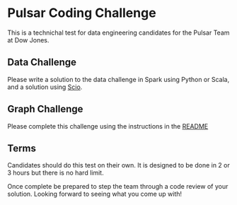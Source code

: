 # Pulsar Coding Challenge
This is a technichal test for data engineering candidates for the Pulsar Team at Dow Jones.

## Data Challenge
Please write a solution to the data challenge in Spark using Python or Scala, and a solution using [Scio](https://github.com/spotify/scio).

## Graph Challenge
Please complete this challenge using the instructions in the [README](graph-challenge/README.md)

## Terms
Candidates should do this test on their own. It is designed to be done in 2 or 3 hours but there is no hard limit.

Once complete be prepared to step the team through a code review of your solution. Looking forward to seeing what you come up with!